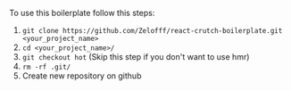 To use this boilerplate follow this steps: 

1. `git clone https://github.com/Zelofff/react-crutch-boilerplate.git <your_project_name>`
2. `cd <your_project_name>/`
3. `git checkout hot` (Skip this step if you don't want to use hmr)
4. `rm -rf .git/`
5. Create new repository on github
